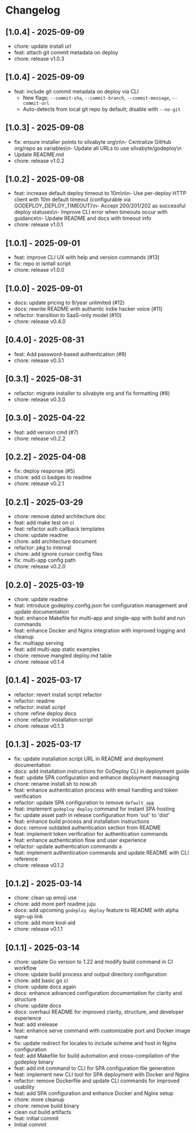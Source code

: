 # Changelog

## [1.0.4] - 2025-09-09

* chore: update install url
* feat: attach git commit metadata on deploy
* chore: release v1.0.3

## [1.0.4] - 2025-09-09

* feat: include git commit metadata on deploy via CLI
  - New flags: `--commit-sha`, `--commit-branch`, `--commit-message`, `--commit-url`
  - Auto-detects from local git repo by default; disable with `--no-git`

## [1.0.3] - 2025-09-08

* fix: ensure installer points to silvabyte org\n\n- Centralize GitHub org/repo as variables\n- Update all URLs to use silvabyte/godeploy\n
* Update README.md
* chore: release v1.0.2

## [1.0.2] - 2025-09-08

* feat: increase default deploy timeout to 10m\n\n- Use per-deploy HTTP client with 10m default timeout (configurable via GODEPLOY_DEPLOY_TIMEOUT)\n- Accept 200/201/202 as successful deploy statuses\n- Improve CLI error when timeouts occur with guidance\n- Update README and docs with timeout info
* chore: release v1.0.1

## [1.0.1] - 2025-09-01

* feat: improve CLI UX with help and version commands (#13)
* fix: repo in isntall script
* chore: release v1.0.0

## [1.0.0] - 2025-09-01

* docs: update pricing to 9/year unlimited (#12)
* docs: rewrite README with authentic indie hacker voice (#11)
* refactor: transition to SaaS-only model (#10)
* chore: release v0.4.0

## [0.4.0] - 2025-08-31

* feat: Add password-based authentication (#9)
* chore: release v0.3.1

## [0.3.1] - 2025-08-31

* refactor: migrate installer to silvabyte org and fix formatting (#8)
* chore: release v0.3.0

## [0.3.0] - 2025-04-22

* feat: add version cmd (#7)
* chore: release v0.2.2

## [0.2.2] - 2025-04-08

* fix: deploy response (#5)
* chore: add ci badges to readme
* chore: release v0.2.1

## [0.2.1] - 2025-03-29

* chore: remove dated architecture doc
* feat: add make test on ci
* feat: refactor auth callback templates
* chore: update readme
* chore: add architecture document
* refactor: pkg to internal
* chore: add ignore cursor config files
* fix: multi-app config path
* chore: release v0.2.0

## [0.2.0] - 2025-03-19

* chore: update readme
* feat: introduce godeploy.config.json for configuration management and update documentation
* feat: enhance Makefile for multi-app and single-app with build and run commands
* feat: enhance Docker and Nginx integration with improved logging and cleanup
* fix: multiapp serving
* feat: add multi-app static examples
* chore: remove mangled deploy.md table
* chore: release v0.1.4

## [0.1.4] - 2025-03-17

* refactor: revert install script refactor
* refactor: readme
* refactor: install script
* chore: refine deploy docs
* chore: refactor installation script
* chore: release v0.1.3

## [0.1.3] - 2025-03-17

* fix: update installation script URL in README and deployment documentation
* docs: add installation instructions for GoDeploy CLI in deployment guide
* feat: update SPA configuration and enhance deployment messaging
* chore: rename install.sh to now.sh
* feat: enhance authentication process with email handling and token verification
* refactor: update SPA configuration to remove `default_app`
* feat: implement `godeploy deploy` command for instant SPA hosting
* fix: update asset path in release configuration from 'out' to 'dist'
* feat: enhance build process and installation instructions
* docs: remove outdated authentication section from README
* feat: implement token verification for authentication commands
* feat: enhance authentication flow and user experience
* refactor: update authentication commands a
* feat: implement authentication commands and update README with CLI reference
* chore: release v0.1.2

## [0.1.2] - 2025-03-14

* chore: clean up emoji use
* chore: add more perf readme juju
* docs: add upcoming `godeploy deploy` feature to README with alpha sign-up link
* chore: add more kool-aid
* chore: release v0.1.1

## [0.1.1] - 2025-03-14

* chore: update Go version to 1.22 and modify build command in CI workflow
* chore: update build process and output directory configuration
* chore: add basic go ci
* chore: update docs again
* docs: enhance advanced configuration documentation for clarity and structure
* chore: update docs
* docs: overhaul README for improved clarity, structure, and developer experience
* feat: add xrelease
* feat: enhance serve command with customizable port and Docker image name
* fix: update redirect for locales to include scheme and host in Nginx configuration
* feat: add Makefile for build automation and cross-compilation of the godeploy binary
* feat: add init command to CLI for SPA configuration file generation
* feat: implement new CLI tool for SPA deployment with Docker and Nginx
* refactor: remove Dockerfile and update CLI commands for improved usability
* feat: add SPA configuration and enhance Docker and Nginx setup
* chore: more cleanup
* chore: remove build binary
* clean out build artifacts
* feat: initial commit
* Initial commit

